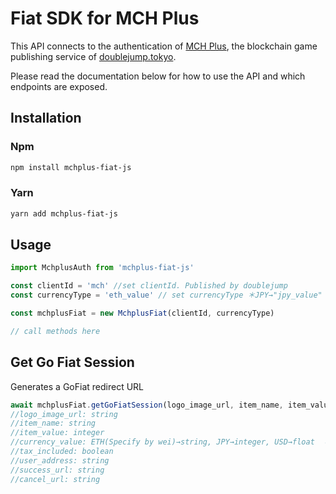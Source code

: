 

# Fiat SDK for MCH Plus

This API connects to the authentication of [MCH Plus](https://www.mch.plus/), the blockchain game publishing service of [doublejump.tokyo](https://www.doublejump.tokyo/).

Please read the documentation below for how to use the API and which endpoints are exposed. 

## Installation

### Npm

```bash
npm install mchplus-fiat-js
```

### Yarn

```bash
yarn add mchplus-fiat-js
```

## Usage

```js
import MchplusAuth from 'mchplus-fiat-js'

const clientId = 'mch' //set clientId. Published by doublejump
const currencyType = 'eth_value' // set currencyType ＊JPY→"jpy_value" , USD→"usd_value", ETH→"eth_value"

const mchplusFiat = new MchplusFiat(clientId, currencyType)

// call methods here
```

##  Get Go Fiat Session 
Generates a GoFiat redirect URL 

```js
await mchplusFiat.getGoFiatSession(logo_image_url, item_name, item_value, currency_value, tax_included, user_address, success_url, cancel_url)
//logo_image_url: string
//item_name: string
//item_value: integer
//currency_value: ETH(Specify by wei)→string, JPY→integer, USD→float  ＊Choose one
//tax_included: boolean
//user_address: string
//success_url: string
//cancel_url: string
```

